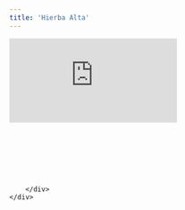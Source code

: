 ```yaml
---
title: 'Hierba Alta'
---
```


<div class="ratio ratio-16x9 vimeo_page" style="margin-bottom: 112px; top: 112px;">
    <iframe
            src="https://player.vimeo.com/video/890645691?h=c1caeabe27&amp;badge=0&amp;autopause=0&amp;player_id=0&amp;app_id=58479"
            frameborder="0"
            allow="autoplay; fullscreen; picture-in-picture"
            allowfullscreen
            title="Hierba Alta"
              ></iframe>
</div>


<div class="container">
    <div class="row">
        <div class="col">
            
        </div>
    </div>
</div>

<script src="https://player.vimeo.com/api/player.js"></script>